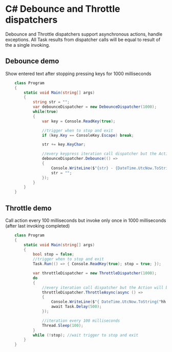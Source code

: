 # C# Debounce and Throttle dispatchers

Debounce and Throttle dispatchers support asynchronous actions, handle exceptions.
All Task results from dispatcher calls will be equal to result of the a single invoking.  

## Debounce demo
Show entered text after stopping pressing keys for 1000 milliseconds
```csharp
    class Program
    {
        static void Main(string[] args)
        {
            string str = "";
            var debounceDispatcher = new DebounceDispatcher(1000);
            while(true)
            {
                var key = Console.ReadKey(true);

                //trigger when to stop and exit
                if (key.Key == ConsoleKey.Escape) break;

                str += key.KeyChar;

                //every keypress iteration call dispatcher but the Action will be invoked only after stopping pressing and waiting 1000 milliseconds
                debounceDispatcher.Debounce(() =>
                {
                    Console.WriteLine($"{str} - {DateTime.UtcNow.ToString("hh:mm:ss.fff")}");
                    str = "";
                });
            }
        }
    }
```

## Throttle demo
Call action every 100 milliseconds but invoke only once in 1000 milliseconds (after last invoking completed)  
```csharp
    class Program
    {
        static void Main(string[] args)
        {
            bool stop = false;
            //trigger when to stop and exit
            Task.Run(() => { Console.ReadKey(true); stop = true; });

            var throttleDispatcher = new ThrottleDispatcher(1000);
            do
            {
                //every iteration call dispatcher but the Action will be invoked only once in 1500 milliseconds (500 action work time + 1000 interval)
                throttleDispatcher.ThrottleAsync(async () =>
                {
                    Console.WriteLine($"{ DateTime.UtcNow.ToString("hh:mm:ss.fff") }");
                    await Task.Delay(500);
                });

                //iteration every 100 milliseconds
                Thread.Sleep(100);
            }
            while (!stop); //wait trigger to stop and exit
        }
    }
```
